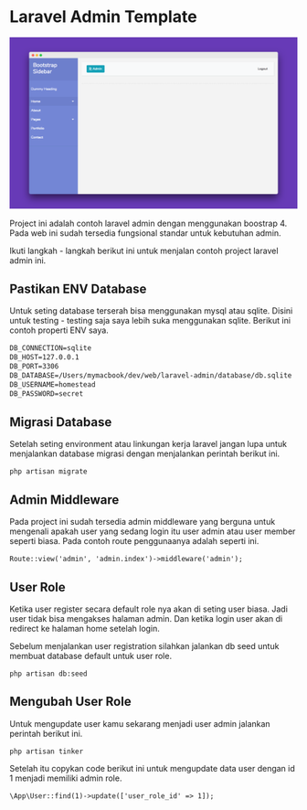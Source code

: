 # Laravel Admin Template
![Laravel Admin Sidebar Template](https://github.com/ar-android/laravel-admin/raw/master/screenshoot.png)

Project ini adalah contoh laravel admin dengan menggunakan boostrap 4. Pada web ini sudah tersedia fungsional standar untuk kebutuhan admin.

Ikuti langkah - langkah berikut ini untuk menjalan contoh project laravel admin ini.

## Pastikan ENV Database
Untuk seting database terserah bisa menggunakan mysql atau sqlite. Disini untuk testing - testing saja saya lebih suka menggunakan sqlite. Berikut ini contoh properti ENV saya.

```
DB_CONNECTION=sqlite
DB_HOST=127.0.0.1
DB_PORT=3306
DB_DATABASE=/Users/mymacbook/dev/web/laravel-admin/database/db.sqlite
DB_USERNAME=homestead
DB_PASSWORD=secret
```

## Migrasi Database
Setelah seting environment atau linkungan kerja laravel jangan lupa untuk menjalankan database migrasi dengan menjalankan perintah berikut ini.

```
php artisan migrate
```

## Admin Middleware
Pada project ini sudah tersedia admin middleware yang berguna untuk  mengenali apakah user yang sedang login itu user admin atau user member seperti biasa. Pada contoh route penggunaanya adalah seperti ini.

```
Route::view('admin', 'admin.index')->middleware('admin');
```

## User Role
Ketika user register secara default role nya akan di seting user biasa. Jadi user tidak bisa mengakses halaman admin. Dan ketika login user akan di redirect ke halaman home setelah login.

Sebelum menjalankan user registration silahkan jalankan db seed untuk membuat database default untuk user role.

```
php artisan db:seed
```

## Mengubah User Role
Untuk mengupdate user kamu sekarang menjadi user admin jalankan perintah berikut ini.
```
php artisan tinker
```
Setelah itu copykan code berikut ini untuk mengupdate data user dengan id 1 menjadi memiliki admin role.
```
\App\User::find(1)->update(['user_role_id' => 1]);
```
